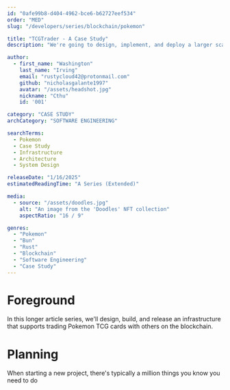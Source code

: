 ```yaml
---
id: "0afe99b8-d404-4962-bce6-b62727eef534"
order: "MED"
slug: "/developers/series/blockchain/pokemon"

title: "TCGTrader - A Case Study"
description: "We're going to design, implement, and deploy a larger scale project, and then we're going to catch 'em all."

author:
  - first_name: "Washington"
    last_name: "Irving"
    email: "rustycloud42@protonmail.com"
    github: "nicholasgalante1997"
    avatar: "/assets/headshot.jpg"
    nickname: "Cthu"
    id: '001'

category: "CASE STUDY"
archCategory: "SOFTWARE ENGINEERING"

searchTerms:
  - Pokemon
  - Case Study
  - Infrastructure
  - Architecture
  - System Design

releaseDate: "1/16/2025"
estimatedReadingTime: "A Series (Extended)"

media:
  - source: "/assets/doodles.jpg"
    alt: "An image from the 'Doodles' NFT collection"
    aspectRatio: "16 / 9"

genres:
  - "Pokemon"
  - "Bun"
  - "Rust"
  - "Blockchain"
  - "Software Engineering"
  - "Case Study"
---
```


# Foreground

In this longer article series, we'll design, build, and release an infrastructure that supports trading Pokemon TCG cards with others on the blockchain.  

# Planning

When starting a new project, there's typically a million things you know you need to do